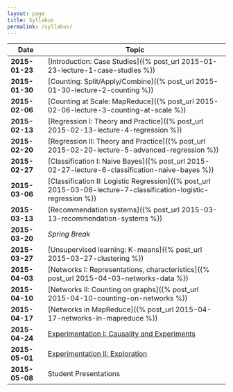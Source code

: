 ```yaml
---
layout: page
title: Syllabus
permalink: /syllabus/
---
```


|Date|Topic|
|----|-----|
|**2015-01-23**|[Introduction: Case Studies]({% post_url 2015-01-23-lecture-1-case-studies %})|
|**2015-01-30**|[Counting: Split/Apply/Combine]({% post_url 2015-01-30-lecture-2-counting %})|
|**2015-02-06**|[Counting at Scale: MapReduce]({% post_url 2015-02-06-lecture-3-counting-at-scale %})|
|**2015-02-13**|[Regression I: Theory and Practice]({% post_url 2015-02-13-lecture-4-regression %})|
|**2015-02-20**|[Regression II: Theory and Practice]({% post_url 2015-02-20-lecture-5-advanced-regression %})|
|**2015-02-27**|[Classification I: Naive Bayes]({% post_url 2015-02-27-lecture-6-classification-naive-bayes %})|
|**2015-03-06**|[Classification II: Logistic Regression]({% post_url 2015-03-06-lecture-7-classification-logistic-regression %})|
|**2015-03-13**|[Recommendation systems]({% post_url 2015-03-13-recommendation-systems %})|
|**2015-03-20**|*Spring Break*|
|**2015-03-27**|[Unsupervised learning: K-means]({% post_url 2015-03-27-clustering %})|
|**2015-04-03**|[Networks I: Representations, characteristics]({% post_url 2015-04-03-networks-data %})|
|**2015-04-10**|[Networks II: Counting on graphs]({% post_url 2015-04-10-counting-on-networks %})|
|**2015-04-17**|[Networks in MapReduce]({% post_url 2015-04-17-networks-in-mapreduce %})|
|**2015-04-24**|[Experimentation I: Causality and Experiments]()|
|**2015-05-01**|[Experimentation II: Exploration]()|
|**2015-05-08**|Student Presentations|
